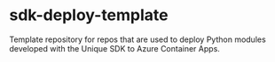 # sdk-deploy-template
Template repository for repos that are used to deploy Python modules developed with the Unique SDK to Azure Container Apps.
